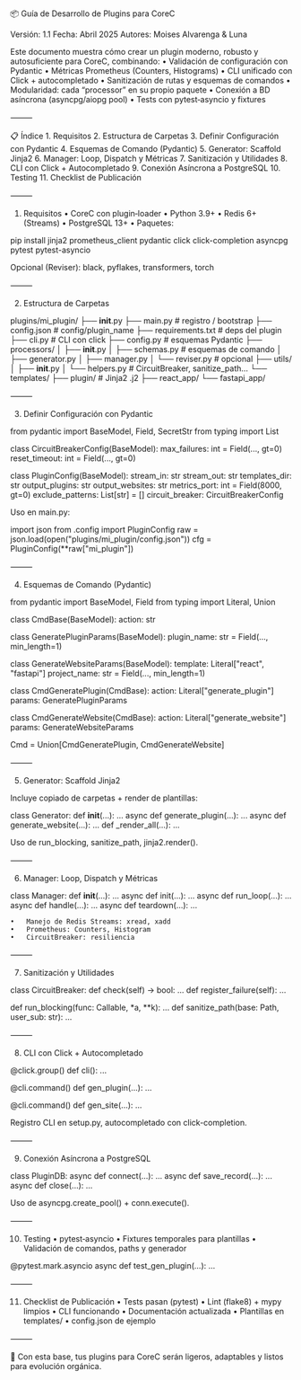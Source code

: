 📦 Guía de Desarrollo de Plugins para CoreC

Versión: 1.1
Fecha: Abril 2025
Autores: Moises Alvarenga & Luna

Este documento muestra cómo crear un plugin moderno, robusto y autosuficiente para CoreC, combinando:
    •	Validación de configuración con Pydantic
    •	Métricas Prometheus (Counters, Histograms)
    •	CLI unificado con Click + autocompletado
    •	Sanitización de rutas y esquemas de comandos
    •	Modularidad: cada “processor” en su propio paquete
    •	Conexión a BD asíncrona (asyncpg/aiopg pool)
    •	Tests con pytest‑asyncio y fixtures

⸻

📋 Índice
    1.	Requisitos
    2.	Estructura de Carpetas
    3.	Definir Configuración con Pydantic
    4.	Esquemas de Comando (Pydantic)
    5.	Generator: Scaffold Jinja2
    6.	Manager: Loop, Dispatch y Métricas
    7.	Sanitización y Utilidades
    8.	CLI con Click + Autocompletado
    9.	Conexión Asíncrona a PostgreSQL
    10.	Testing
    11.	Checklist de Publicación

⸻

1. Requisitos
    •	CoreC con plugin‐loader
    •	Python 3.9+
    •	Redis 6+ (Streams)
    •	PostgreSQL 13+
    •	Paquetes:

pip install jinja2 prometheus_client pydantic click click-completion asyncpg pytest pytest-asyncio

Opcional (Reviser): black, pyflakes, transformers, torch

⸻

2. Estructura de Carpetas

plugins/mi_plugin/
├── __init__.py
├── main.py                    # registro / bootstrap
├── config.json                # config/plugin_name
├── requirements.txt           # deps del plugin
├── cli.py                     # CLI con click
├── config.py                  # esquemas Pydantic
├── processors/
│   ├── __init__.py
│   ├── schemas.py             # esquemas de comando
│   ├── generator.py
│   ├── manager.py
│   └── reviser.py             # opcional
├── utils/
│   ├── __init__.py
│   └── helpers.py             # CircuitBreaker, sanitize_path…
└── templates/
    ├── plugin/                # Jinja2 .j2
    ├── react_app/
    └── fastapi_app/



⸻

3. Definir Configuración con Pydantic

from pydantic import BaseModel, Field, SecretStr
from typing import List

class CircuitBreakerConfig(BaseModel):
    max_failures: int = Field(..., gt=0)
    reset_timeout: int = Field(..., gt=0)

class PluginConfig(BaseModel):
    stream_in: str
    stream_out: str
    templates_dir: str
    output_plugins: str
    output_websites: str
    metrics_port: int = Field(8000, gt=0)
    exclude_patterns: List[str] = []
    circuit_breaker: CircuitBreakerConfig

Uso en main.py:

import json
from .config import PluginConfig
raw = json.load(open("plugins/mi_plugin/config.json"))
cfg = PluginConfig(**raw["mi_plugin"])



⸻

4. Esquemas de Comando (Pydantic)

from pydantic import BaseModel, Field
from typing import Literal, Union

class CmdBase(BaseModel):
    action: str

class GeneratePluginParams(BaseModel):
    plugin_name: str = Field(..., min_length=1)

class GenerateWebsiteParams(BaseModel):
    template: Literal["react", "fastapi"]
    project_name: str = Field(..., min_length=1)

class CmdGeneratePlugin(CmdBase):
    action: Literal["generate_plugin"]
    params: GeneratePluginParams

class CmdGenerateWebsite(CmdBase):
    action: Literal["generate_website"]
    params: GenerateWebsiteParams

Cmd = Union[CmdGeneratePlugin, CmdGenerateWebsite]



⸻

5. Generator: Scaffold Jinja2

Incluye copiado de carpetas + render de plantillas:

class Generator:
    def __init__(...): ...
    async def generate_plugin(...): ...
    async def generate_website(...): ...
    def _render_all(...): ...

Uso de run_blocking, sanitize_path, jinja2.render().

⸻

6. Manager: Loop, Dispatch y Métricas

class Manager:
    def __init__(...): ...
    async def init(...): ...
    async def run_loop(...): ...
    async def handle(...): ...
    async def teardown(...): ...

    •	Manejo de Redis Streams: xread, xadd
    •	Prometheus: Counters, Histogram
    •	CircuitBreaker: resiliencia

⸻

7. Sanitización y Utilidades

class CircuitBreaker:
    def check(self) -> bool: ...
    def register_failure(self): ...

def run_blocking(func: Callable, *a, **k): ...
def sanitize_path(base: Path, user_sub: str): ...



⸻

8. CLI con Click + Autocompletado

@click.group()
def cli(): ...

@cli.command()
def gen_plugin(...): ...

@cli.command()
def gen_site(...): ...

Registro CLI en setup.py, autocompletado con click-completion.

⸻

9. Conexión Asíncrona a PostgreSQL

class PluginDB:
    async def connect(...): ...
    async def save_record(...): ...
    async def close(...): ...

Uso de asyncpg.create_pool() + conn.execute().

⸻

10. Testing
    •	pytest‑asyncio
    •	Fixtures temporales para plantillas
    •	Validación de comandos, paths y generador

@pytest.mark.asyncio
async def test_gen_plugin(...): ...



⸻

11. Checklist de Publicación
    •	Tests pasan (pytest)
    •	Lint (flake8) + mypy limpios
    •	CLI funcionando
    •	Documentación actualizada
    •	Plantillas en templates/
    •	config.json de ejemplo

⸻

🌿 Con esta base, tus plugins para CoreC serán ligeros, adaptables y listos para evolución orgánica.